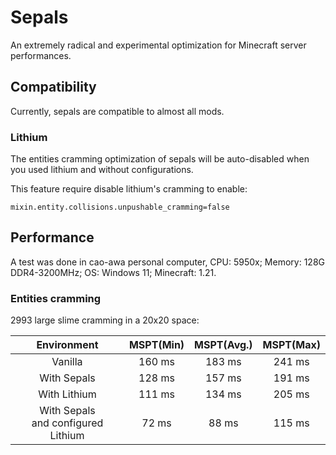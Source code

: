 # Sepals
An extremely radical and experimental optimization for Minecraft server performances.

## Compatibility
Currently, sepals are compatible to almost all mods.

### Lithium
The entities cramming optimization of sepals will be auto-disabled when you used lithium and without configurations.

This feature require disable lithium's cramming to enable:

```properties
mixin.entity.collisions.unpushable_cramming=false
```
## Performance
A test was done in cao-awa personal computer, CPU: 5950x; Memory: 128G DDR4-3200MHz; OS: Windows 11; Minecraft: 1.21.

### Entities cramming
2993 large slime cramming in a 20x20 space:

|    Environment   |  MSPT(Min)   | MSPT(Avg.) | MSPT(Max) |
|:------------------:|:---------:|:--------------------------:|:----------:|
|   Vanilla   |   160 ms   |         183 ms         |  241 ms  |
| With Sepals |   128 ms   |         157 ms         | 191 ms |
| With Lithium |   111 ms   |         134 ms         | 205 ms |
| With Sepals<br/> and configured Lithium |   72 ms   |         88 ms         | 115 ms |
